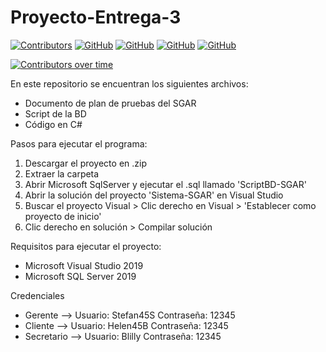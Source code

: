 # Proyecto-Entrega-3

[![Contributors](https://img.shields.io/badge/Contributors-%3D%3D%3E-brightgreen)](https://github.com/JoeTech-Studio/UserTags)
[![GitHub](https://img.shields.io/github/followers/Stefan-Castro?label=Alexander&style=social)](https://github.com/Stefan-Castro)
[![GitHub](https://img.shields.io/github/followers/blilllly?label=Billy&style=social)](https://github.com/blilllly)
[![GitHub](https://img.shields.io/github/followers/hlbv17?label=Helen&style=social)](https://github.com/hlbv17)
[![GitHub](https://img.shields.io/github/followers/ropbGitHub?label=Ren%C3%A1n&style=social)](https://github.com/ropbGitHub)

[![Contributors over time](https://contributor-graph-api.apiseven.com/contributors-svg?chart=contributorOverTime&repo=Naereen/badges)](https://www.apiseven.com/en/contributor-graph?chart=contributorOverTime&repo=Naereen/badges)


En este repositorio se encuentran los siguientes archivos:
* Documento de plan de pruebas del SGAR
* Script de la BD
* Código en C# 

Pasos para ejecutar el programa:
1. Descargar el proyecto en .zip
2. Extraer la carpeta
3. Abrir Microsoft SqlServer y ejecutar el .sql llamado 'ScriptBD-SGAR'
4. Abrir la solución del proyecto 'Sistema-SGAR' en Visual Studio
5. Buscar el proyecto Visual > Clic derecho en Visual > 'Establecer como proyecto de inicio'
6. Clic derecho en solución > Compilar solución

Requisitos para ejecutar el proyecto:
* Microsoft Visual Studio 2019
* Microsoft SQL Server 2019

Credenciales
* Gerente    -->  Usuario: Stefan45S   Contraseña: 12345
* Cliente    -->  Usuario: Helen45B    Contraseña: 12345
* Secretario -->  Usuario: Blilly      Contraseña: 12345
